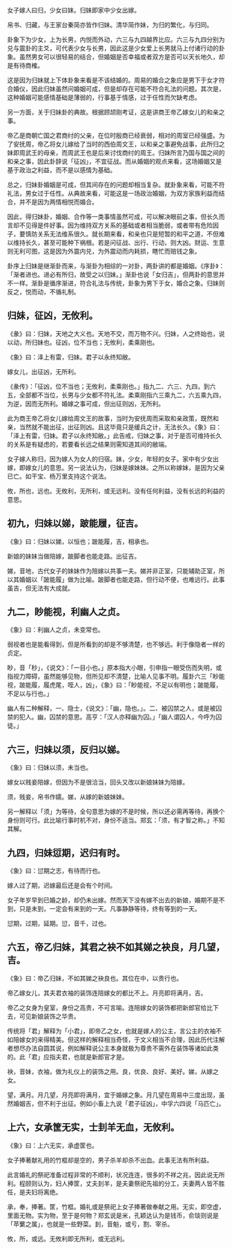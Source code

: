 
女子嫁人曰归，少女曰妹。归妹即家中少女出嫁。

帛书、归藏，与王家台秦简亦皆作归妹。清华简作妹，为归的繁化，与归同。

卦象下为少女，上为长男，内悦而外动，六三与九四越界比应。六三与九四分别为兑与震卦的主爻，可代表少女与长男，因此这是少女爱上长男就马上付诸行动的卦象。虽然男女可以很轻易的结合，但婚姻是否幸福或者双方是否可以天长地久，却是有待商榷。

这是因为归妹就上下体卦象来看是不该结婚的。周易的婚合之象应是男下于女才符合婚仪，因此归妹虽然问婚姻可成，但是却存在可能不符合礼法的问题。其次是，这种婚姻可能感情基础是薄弱的，行事基于情感，过于任性而欠缺考虑。

另一方面，关于归妹卦的典故。根据顾颉刚考证，这是讲商王帝乙嫁女儿的和亲之事。

帝乙是商朝亡国之君商纣的父亲，在位时殷商已经衰弱，相对的周室已经强盛。为了安抚周，帝乙将女儿嫁给了当时的西伯周文王，以和亲之事避免战事，此所归之妹即周武王的母亲，而周武王也是后来讨伐商纣的周王。归妹所言乃国与国之间的和亲之事，因此卦辞说「征凶」，不宜征战。而从婚姻的观点来看，这场婚姻又是基于政治之利益，而不是以感情为基础。

总之，归妹卦婚姻是可成，但其间存在的问题却相当复杂。就卦象来看，可能不符礼法，男女过于任性。从典故来看，可能这是一场政治婚姻，为双方家族利益而结合，并不是因为两情相悦而婚合。

因此，得归妹卦，婚姻、合作等一类事情虽然可成，可以解决眼前之事，但长久而言却不见得是件好事。因为维持双方关系的基础或者相当脆弱，或者带有危险因子，要慎防关系无法维系很久。就长期来看，和亲也只是短暂的和平之道，不但难以维持长久，甚至可能种下祸根。若是问征战、出行、行动，则大凶。财运、生意则无利可图，这是因为外震内兑，为外震动而内耗损，瞎忙而赔钱之象。

卦序上归妹是继渐卦而来，与渐卦为相综的一对卦，两卦讲的都是婚姻。《序卦》：「渐者进也。进必有所归，故受之以归妹。」渐卦也说「女归吉」，但两卦的意思并不一样。渐卦是循序渐进，符合礼法与传统，卦象为男下于女，婚合之象。归妹则反之，悦而动，不循礼制。

## 归妹，征凶，无攸利。

《彖》曰：归妹，天地之大义也。天地不交，而万物不兴。归妹，人之终始也，说以动，所归妹也。征凶，位不当也；无攸利，柔乘刚也。

《象》曰：泽上有雷，归妹。君子以永终知敝。

嫁女儿，出征凶，无所利。

《彖传》：「征凶，位不当也；无攸利，柔乘刚也。」指九二、六三、九四，到六五，全部都不当位，长男与少女都不符礼法。柔乘刚指六三乘九二，六五乘九四，为逆，因而无所利。婚嫁之事可成，但出征则凶，无所利。

此为商王帝乙将女儿嫁给周文王的故事，当时为安抚周而采取和亲政策，既然和亲，当然就不能出征，出征则凶。且这毕竟只是缓兵之计，无法长久。《象》曰：「泽上有雷，归妹。君子以永终知敝。」此告戒，归妹之事，对于是否可维持长久的关系是有疑虑的，若要看长远之结果则需知道其间的敝端。

女子嫁人称归，因为嫁人为女人的归宿。妹，少女，年轻的女子。家中有少女出嫁，即嫁女儿的意思。另一说法认为，归妹是嫁妹妹。之所以称嫁妹，是因为父亲已亡。如干宝、杨万里支持这个说法。

攸，所也，远也。无攸利，无所利，或无远利。没有任何利益，没有长远的利益的意思。

## 初九，归妹以娣，跛能履，征吉。

《象》曰：归妹以娣，以恒也；跛能履，吉，相承也。

新娘的妹妹当做陪嫁，跛脚者也能走路。出征吉。

娣，音地，古代女子的妹妹作为陪嫁以共事一夫。娣并非正室，只能辅助正室，所以其婚姻以「跛能履」做为比喻。跛脚者也能走路，但行动不便，也难远行。此事虽吉，但无法有大成就。

## 九二，眇能视，利幽人之贞。

《象》曰：利幽人之贞，未变常也。

弱视者也是能看得到，但是所看到的却是不够清楚，也不够远。利于像隐者一样的贞定。

眇，音「秒」，《说文》：「一目小也。」原本指大小眼，引申指一眼受伤而失明，或指视力障碍，虽然能够见物，但所见却不清楚，比喻人见事不明。履卦六三「眇能视，跛能履，履虎尾，咥人，凶」，《象》曰：「眇能视，不足以有明也；跛能履，不足以与行也。」

幽人有二种解释，一、隐士，《说文》：「幽，隐也。」。二、被囚禁之人，或是被囚禁的犯人。幽，囚禁的意思。高亨：「汉人亦释幽为囚。」「幽人谓囚人，今呼为囚徒。」

## 六三，归妹以须，反归以娣。

《象》曰：归妹以须，未当也。

嫁女以贱妾陪嫁，但因为不是很洽当，回头又改以新娘妹妹为陪嫁。

须，贱妾，帛书作嬬。娣，从嫁的新娘妹妹。

另一解释以「须」为等待，全句意思为嫁的不是时候，所以还必需再等待，再换个身份则可行。此比喻行事时机不对，身份不适当。郑玄：「须，有才智之称。」不知其解。

## 九四，归妹愆期，迟归有时。

《象》曰：愆期之志，有待而行也。

嫁人过了期，迟嫁最后还是会有个时间。

女子年岁早到已婚之龄，却仍未出嫁。然而天下没有嫁不出去的新娘，婚期不是不到，只是未到，一定会有来到的一天。凡事静静等待，终有等到的一天。

愆期，过期，延期。愆，音千，过也。

## 六五，帝乙归妹，其君之袂不如其娣之袂良，月几望，吉。

《象》曰：帝乙归妹，不如其娣之袂良也。其位在中，以贵行也。

帝乙嫁女儿，其夫君衣袖的装饰连陪嫁女的都比不上。月亮即将满月，吉。

帝乙之女身为皇室，身份之高贵，不可言喻。连陪嫁女的装饰都把新郎官给比下去，可见新娘装饰之华贵。

传统将「君」解释为「小君」，即帝乙之女，也就是嫁人的公主，言公主的衣袖不如陪嫁女的来得精美。但这样的解释相当奇怪，于文义相当不合理，因此历代注解者想尽办法自圆其说，例如解释说公主本身就极为尊贵不需外在装饰等诸如此类的。此「君」应指夫君，也就是新郎官才是。

袂，音妹，衣袖，做为礼仪上的装饰之用。良，优良、良好、美好。娣，从嫁之女。

望，满月。月几望，月亮即将满月，宜于婚嫁之象。月几望在周易中三度出现，虽然婚姻吉，但不利于出征。例如小畜上九说「君子征凶」，中孚六四说「马匹亡」。

## 上六，女承筐无实，士刲羊无血，无攸利。

《象》曰：上六无实，承虚筐也。

女子捧著献礼用的竹框却是空的，男子杀羊却杀不出血。此事无法有所利益。

此言婚礼的祭祀准备过程非常的不顺利，状况连连，很多的不祥之兆，因此说无所利。程颐则认为，妇人捧筐，丈夫刲羊，是夫妻祭祀先祖的分工，夫妻两人皆不胜任，是夫妇将离绝。

承，奉，捧著。筐，竹框。婚礼或是祭祀上女子捧著做奉献之用。无实，即空虚，里面无物。实为物，至于是何物？郑玄说是米，孔颖达认为是钱币，俞琰则说是「苹蘩之属」，也就是一些野菜。刲，音魁，或亏，割、宰杀。

攸，所，或远。无攸利即无所利，或无远利。
